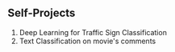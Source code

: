 ## Self-Projects
1. Deep Learning for Traffic Sign Classification
2. Text Classification on movie's comments
